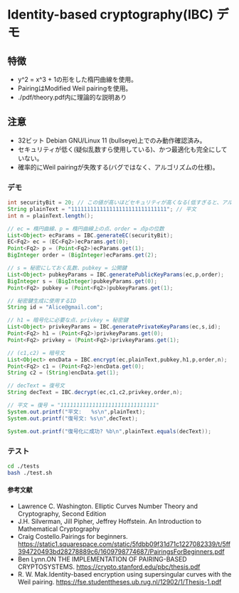 # Identity-based cryptography(IBC) デモ

## 特徴
* y^2 = x^3 + 1の形をした楕円曲線を使用。
* PairingはModified Weil pairingを使用。
* ./pdf/theory.pdf内に理論的な説明あり

## 注意
* 32ビット Debian GNU/Linux 11 (bullseye)上でのみ動作確認済み。
* セキュリティが低く(疑似乱数すら使用している)、かつ最適化も完全にしていない。
* 確率的にWeil pairingが失敗する(バグではなく、アルゴリズムの仕様)。

### デモ
```java
int securityBit = 20; // この値が高いほどセキュリティが高くなる(低すぎると、アルゴリズムの仕様上、復号化に失敗する)
String plainText = "111111111111111111111111111111"; // 平文
int n = plainText.length(); 

// ec = 楕円曲線、p = 楕円曲線上の点、order = 点pの位数
List<Object> ecParams = IBC.generateEC(securityBit);
EC<Fq2> ec = (EC<Fq2>)ecParams.get(0);
Point<Fq2> p = (Point<Fq2>)ecParams.get(1);
BigInteger order = (BigInteger)ecParams.get(2);

// s = 秘密にしておく乱数、pubkey = 公開鍵
List<Object> pubkeyParams = IBC.generatePublicKeyParams(ec,p,order);
BigInteger s = (BigInteger)pubkeyParams.get(0);
Point<Fq2> pubkey = (Point<Fq2>)pubkeyParams.get(1);

// 秘密鍵生成に使用するID
String id = "Alice@gmail.com";

// h1 = 暗号化に必要な点、privkey = 秘密鍵
List<Object> privkeyParams = IBC.generatePrivateKeyParams(ec,s,id);
Point<Fq2> h1 = (Point<Fq2>)privkeyParams.get(0);
Point<Fq2> privkey = (Point<Fq2>)privkeyParams.get(1);

// (c1,c2) = 暗号文
List<Object> encData = IBC.encrypt(ec,plainText,pubkey,h1,p,order,n);
Point<Fq2> c1 = (Point<Fq2>)encData.get(0);
String c2 = (String)encData.get(1);

// decText = 復号文
String decText = IBC.decrypt(ec,c1,c2,privkey,order,n);

// 平文 = 復号 = "111111111111111111111111111111"
System.out.printf("平文:   %s\n",plainText);
System.out.printf("復号文: %s\n",decText);

System.out.printf("復号化に成功? %b\n",plainText.equals(decText)); 
```

### テスト
```sh
cd ./tests
bash ./test.sh
```

#### 参考文献
* Lawrence C. Washington. Elliptic Curves Number Theory and Cryptography, Second Edition
* J.H. Silverman, Jill Pipher, Jeffrey Hoffstein. An Introduction to Mathematical Cryptography
* Craig Costello.Pairings for beginners. https://static1.squarespace.com/static/5fdbb09f31d71c1227082339/t/5ff394720493bd28278889c6/1609798774687/PairingsForBeginners.pdf
* Ben Lynn.ON THE IMPLEMENTATION OF PAIRING-BASED CRYPTOSYSTEMS. https://crypto.stanford.edu/pbc/thesis.pdf
* R. W. Mak.Identity-based encryption using supersingular curves with the Weil pairing. https://fse.studenttheses.ub.rug.nl/12902/1/Thesis-1.pdf
